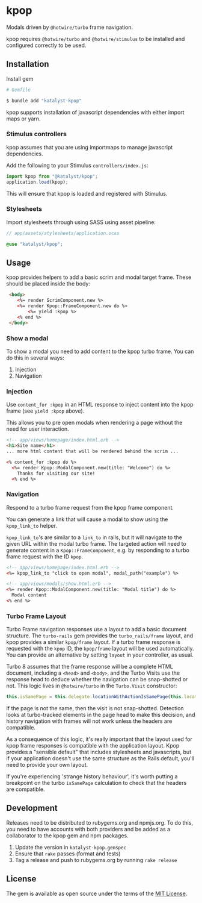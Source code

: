 # kpop

Modals driven by `@hotwire/turbo` frame navigation.

kpop requires `@hotwire/turbo` and `@hotwire/stimulus` to be installed and configured correctly to be used.

## Installation

Install gem
```bash
# Gemfile

$ bundle add "katalyst-kpop"
```

kpop supports installation of javascript dependencies with either import maps or yarn.

### Stimulus controllers

kpop assumes that you are using importmaps to manage javascript dependencies.

Add the following to your Stimulus `controllers/index.js`:

```js
import kpop from "@katalyst/kpop";
application.load(kpop);
```

This will ensure that kpop is loaded and registered with Stimulus.

### Stylesheets

Import stylesheets through using SASS using asset pipeline:

```scss 
// app/assets/stylesheets/application.scss

@use "katalyst/kpop";
```

## Usage

kpop provides helpers to add a basic scrim and modal target frame. These should be placed inside the body:
```html
 <body>
    <%= render ScrimComponent.new %>
    <%= render Kpop::FrameComponent.new do %>
        <%= yield :kpop %>
    <% end %>
 </body>
```

### Show a modal

To show a modal you need to add content to the kpop turbo frame. You can do this in several ways:
1. Injection 
2. Navigation 

### Injection
Use `content_for :kpop` in an HTML response to inject content into the kpop frame (see `yield :kpop` above).

This allows you to pre open modals when rendering a page without the need for user interaction.

```html
<!-- app/views/homepage/index.html.erb -->
<h1>Site name</h1>
... more html content that will be rendered behind the scrim ...

<% content_for :kpop do %>
  <%= render Kpop::ModalComponent.new(title: "Welcome") do %>
    Thanks for visiting our site!
  <% end %>
```

### Navigation
Respond to a turbo frame request from the kpop frame component.

You can generate a link that will cause a modal to show using the `kpop_link_to` helper.

`kpop_link_to`'s are similar to a `link_to` in rails, but it will navigate to the given URL within the modal turbo
frame. The targeted action will need to generate content in a `Kpop::FrameComponent`, e.g. by responding to a turbo
frame request with the ID `kpop`.

```html
<!-- app/views/homepage/index.html.erb -->
<%= kpop_link_to "click to open modal", modal_path("example") %>
```

```html
<!-- app/views/modals/show.html.erb -->
<%= render Kpop::ModalComponent.new(title: "Modal title") do %>
  Modal content
<% end %>
```

### Turbo Frame Layout

Turbo Frame navigation responses use a layout to add a basic document structure. The `turbo-rails` gem provides the
`turbo_rails/frame` layout, and kpop provides a similar `kpop/frame` layout. If a turbo frame response is requested with
the `kpop` ID, the `kpop/frame` layout will be used automatically.  You can provide an alternative by setting `layout`
in your controller, as usual.

Turbo 8 assumes that the frame response will be a complete HTML document, including a `<head>` and `<body>`, and the
Turbo Visits use the response head to deduce whether the navigation can be snap-shotted or not. This logic lives in
`@hotwire/turbo` in the `Turbo.Visit` constructor:

```javascript
this.isSamePage = this.delegate.locationWithActionIsSamePage(this.location, this.action);
```

If the page is not the same, then the visit is not snap-shotted. Detection looks at turbo-tracked elements in the page
head to make this decision, and history navigation with frames will not work unless the headers are compatible.

As a consequence of this logic, it's really important that the layout used for kpop frame responses is compatible with
the application layout. Kpop provides a "sensible default" that includes stylesheets and javascripts, but if your
application doesn't use the same structure as the Rails default, you'll need to provide your own layout.

If you're experiencing 'strange history behaviour', it's worth putting a breakpoint on the turbo `isSamePage`
calculation to check that the headers are compatible.

## Development

Releases need to be distributed to rubygems.org and npmjs.org. To do this, you need to have accounts with both providers
and be added as a collaborator to the kpop gem and npm packages.

1. Update the version in `katalyst-kpop.gemspec`
2. Ensure that `rake` passes (format and tests)
3. Tag a release and push to rubygems.org by running `rake release`

## License

The gem is available as open source under the terms of the [MIT License](https://opensource.org/licenses/MIT).
